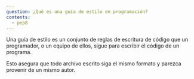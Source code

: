 ```yaml
---
question: ¿Qué es una guía de estilo en programación?
contents:
  - pep8
---
```


Una guía de estilo es un conjunto de reglas de escritura de código que un programador, o un equipo de ellos, sigue para escribir el código de un programa.

Esto asegura que todo archivo escrito siga el mismo formato y parezca provenir de un mismo autor.

